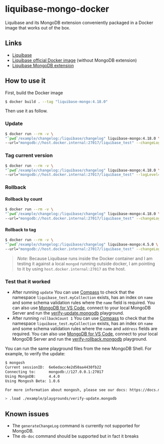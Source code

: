 # liquibase-mongo-docker

Liquibase and its MongoDB extension conveniently packaged in a Docker image that works out of the box.

## Links
* [Liquibase](https://github.com/liquibase/liquibase)
* [Liquibase official Docker image](https://github.com/liquibase/docker) (without MongoDB extension)
* [Liquibase MongoDB extension](https://github.com/liquibase/liquibase-mongodb)

## How to use it

First, build the Docker image

```bash
$ docker build . --tag "liquibase-mongo:4.18.0"  
```

Then use it as follow.

### Update

```bash
$ docker run --rm -v \
"`pwd`/example/changelog:/liquibase/changelog" liquibase-mongo:4.18.0 \
--url="mongodb://host.docker.internal:27017/liquibase_test" --changeLogFile=changelog/changelog.xml --logLevel=info update
```

### Tag current version

```bash
$ docker run --rm -v \
"`pwd`/example/changelog:/liquibase/changelog" liquibase-mongo:4.18.0 \
--url="mongodb://host.docker.internal:27017/liquibase_test" --logLevel=info tag tagName
```
### Rollback

#### Rollback by count

```bash
$ docker run --rm -v \
"`pwd`/example/changelog:/liquibase/changelog" liquibase-mongo:4.18.0 \
--url="mongodb://host.docker.internal:27017/liquibase_test" --changeLogFile=changelog/changelog.xml --logLevel=info rollbackCount 1
```

#### Rollback to tag

```bash
$ docker run --rm -v \
"`pwd`/example/changelog:/liquibase/changelog" liquibase-mongo:4.5.0 \
--url="mongodb://host.docker.internal:27017/liquibase_test" --changeLogFile=changelog/changelog.xml --logLevel=info rollback tagName
```

> *Note:* Because Liquibase runs inside the Docker container and I am testing it against a local `mongod` running outside docker, I am pointing to it by
> using `host.docker.internal:27017` as the host.

### Test that it worked

* After running `update` You can use [Compass](https://www.mongodb.com/products/compass) to check that the namespace `liquibase_test.myCollection` exists, has an index on `name` and some schema validation rules where the `name` field is required. You can also use [MongoDB for VS Code](https://marketplace.visualstudio.com/items?itemName=mongodb.mongodb-vscode), connect to your local MongoDB Server and run the [verify-update.mongodb](./example/playgrounds/verify-update.mongodb) playground.
* After running `rollbackCount 1` You can use [Compass](https://www.mongodb.com/products/compass) to check that the namespace `liquibase_test.myCollection` exists, has an index on `name` and some schema validation rules where the `name` and `address` fields are required. You can also use [MongoDB for VS Code](https://marketplace.visualstudio.com/items?itemName=mongodb.mongodb-vscode), connect to your local MongoDB Server and run the [verify-rollback.mongodb](./example/playgrounds/verify-rollback.mongodb) playground.

You can run the same playground files from the new MongoDB Shell. For example, to verify the update:

```bash
$ mongosh
Current sessionID:  6e6edacc4e2d50aa4430fb22
Connecting to:      mongodb://127.0.0.1:27017
Using MongoDB:      4.4.0
Using Mongosh Beta: 1.0.6

For more information about mongosh, please see our docs: https://docs.mongodb.com/mongodb-shell/

> .load ./example/playgrounds/verify-update.mongodb
```

## Known issues
* The `generateChangeLog` command is currently not supported for MongoDB.
* The `db-doc` command should be supported but in fact it breaks
